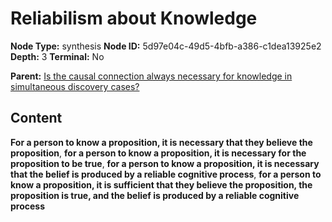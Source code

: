 # Reliabilism about Knowledge

**Node Type:** synthesis
**Node ID:** 5d97e04c-49d5-4bfb-a386-c1dea13925e2
**Depth:** 3
**Terminal:** No

**Parent:** [Is the causal connection always necessary for knowledge in simultaneous discovery cases?](is-the-causal-connection-always-necessary-for-knowledge-in-simultaneous-discovery-cases.md)

## Content

**For a person to know a proposition, it is necessary that they believe the proposition**, **for a person to know a proposition, it is necessary for the proposition to be true**, **for a person to know a proposition, it is necessary that the belief is produced by a reliable cognitive process**, **for a person to know a proposition, it is sufficient that they believe the proposition, the proposition is true, and the belief is produced by a reliable cognitive process**
